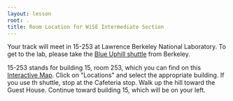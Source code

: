 ```yaml
---
layout: lesson
root: .
title: Room Location for WiSE Intermediate Section
---
```


Your track will meet in 15-253 at Lawrence Berkeley National Laboratory. 
To get to the lab, please take the [Blue Uphill shuttle][shuttle] from Berkeley.

15-253 stands for building 15, room 253, which you can find on this [Interactive 
Map][map].  Click on "Locations" and select the appropriate building.  If you 
use th shuttle, stop at the Cafeteria stop. Walk up the hill toward the Guest 
House. Continue toward building 15, which will be on your left.

[shuttle]: http://www.lbl.gov/Workplace/Facilities/Support/Busses/off-site_blue.html 
"Uphill Shuttle"
[map]: http://map.lbl.gov/#UMAP_2012091840117 "Interactive Map"
